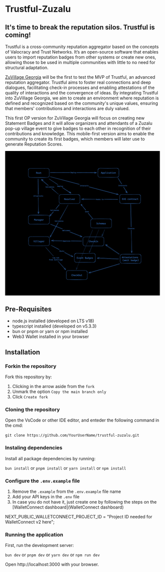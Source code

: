 # Trustful-Zuzalu

## It's time to break the reputation silos. Trustful is coming!
Trustful is a cross-community reputation aggregator based on the concepts of Valocracy and Trust Networks. It’s an open-source software that enables users to import reputation badges from other systems or create new ones, allowing those to be used in multiple communities with little to no need for structural adaptation.

[ZuVillage Georgia](https://zuvillage-georgia.framer.website/wiki) will be the first to test the MVP of Trustful, an advanced reputation aggregator. Trustful aims to foster real connections and deep dialogues, facilitating check-in processes and enabling attestations of the quality of interactions and the convergence of ideas. By integrating Trustful into ZuVillage Georgia, we aim to create an environment where reputation is defined and recognized based on the community's unique values, ensuring that members' contributions and interactions are duly valued.

This first OP version for ZuVillage Georgia will focus on creating new Statement Badges and it will allow organizers and attendants of a Zuzalu pop-up village event to give badges to each other in recognition of their contributions and knowledge. This mobile-first version aims to enable the community to create its first badges, which members will later use to generate Reputation Scores.


![alt text](./docs/Hypercube.png)

## Pre-Requisites

- node.js installed (developed on LTS v18)
- typescript installed (developed on v5.3.3)
- bun or pnpm or yarn or npm installed
- Web3 Wallet installed in your browser

## Installation

### Forkin the repository

Fork this repository by:

1. Clicking in the arrow aside from the `fork`
2. Unmark the option `Copy the main branch only`
3. Click `Create fork`

### Cloning the repository

Open the VsCode or other IDE editor, and enteder the following command in the cmd:

`git clone https://github.com/YourUserName/trustful-zuzalu.git`

### Instaling dependencies

Install all package dependencies by running:

`bun install`
or
`pnpm install`
or
`yarn install`
or
`npm install`

### Configure the `.env.example` file

1. Remove the `.example` from the `.env.example` file name
2. Add your API keys in the `.env` file
3. In case you do not have it, just create one by following the steps on the [WalletConnect dashboard](WalletConnect dashboard)

NEXT_PUBLIC_WALLETCONNECT_PROJECT_ID = "Project ID needed for WalletConnect v2 here";

### Running the application

First, run the development server:

`bun dev`
or
`pnpm dev`
or
`yarn dev`
or
`npm run dev`

Open http://localhost:3000 with your browser.
